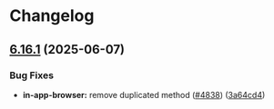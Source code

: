 # Changelog

## [6.16.1](https://github.com/danielsogl/awesome-cordova-plugins/compare/in-app-browser-v6.16.0...in-app-browser-v6.16.1) (2025-06-07)


### Bug Fixes

* **in-app-browser:** remove duplicated method ([#4838](https://github.com/danielsogl/awesome-cordova-plugins/issues/4838)) ([3a64cd4](https://github.com/danielsogl/awesome-cordova-plugins/commit/3a64cd4bcdf18b9a776ab90b45faf59c9a3ca10c))
